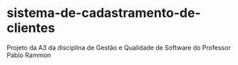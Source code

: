 # sistema-de-cadastramento-de-clientes
Projeto da A3 da disciplina de Gestão e Qualidade de Software do Professor Pablo Rammon
